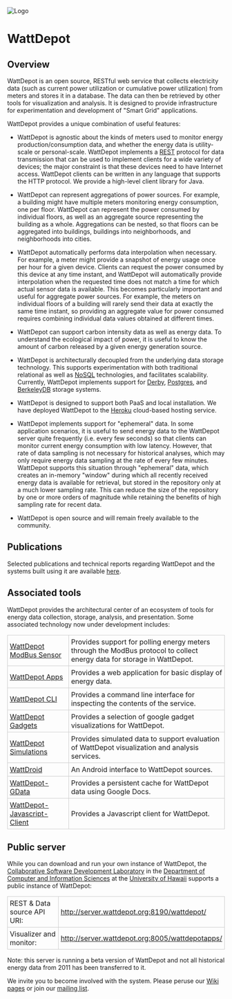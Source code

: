 <img src="https://code.google.com/p/wattdepot/logo?cct=1372391872" alt="Logo" itemprop="image">
 
WattDepot
=========
<h2><a name="Overview"></a>Overview<a href="#Overview" class="section_anchor"></a></h2><p>WattDepot is an open source, RESTful web service that collects electricity data (such as current power utilization or cumulative power utilization) from meters and stores it in a database. The data can then be retrieved by other tools for visualization and analysis.  It is designed to provide infrastructure for experimentation and development of &quot;Smart Grid&quot; applications.  </p><p>WattDepot provides a unique combination of useful features: </p><ul><li>WattDepot is agnostic about the kinds of meters used to monitor energy production/consumption data, and whether the energy data is utility-scale or personal-scale.  WattDepot implements a <a href="http://en.wikipedia.org/wiki/Representational_State_Transfer" rel="nofollow">REST</a> protocol for data transmission that can be used to implement clients for a wide variety of devices; the major constraint is that these devices need to have Internet access.  WattDepot clients can be written in any language that supports the HTTP protocol. We provide a high-level client library for Java.  </li></ul><ul><li>WattDepot can represent aggregations of power sources.  For example, a building might have multiple meters monitoring energy consumption, one per floor.  WattDepot can represent the power consumed by individual floors, as well as an aggregate source representing the building as a whole.  Aggregations can be nested, so that floors can be aggregated into buildings, buildings into neighborhoods, and neighborhoods into cities.  </li></ul><ul><li>WattDepot automatically performs data interpolation when necessary.  For example, a meter might provide a snapshot of energy usage once per hour for a given device. Clients can request the power consumed by this device at any time instant, and WattDepot will automatically provide interpolation when the requested time does not match a time for which actual sensor data is available.  This becomes particularly important and useful for aggregate power sources. For example, the meters on individual floors of a building will rarely send their data at exactly the same time instant, so providing an aggregate value for power consumed requires combining individual data values obtained at different times.  </li></ul><ul><li>WattDepot can support carbon intensity data as well as energy data.  To understand the ecological impact of power, it is useful to know the amount of carbon released by a given energy generation source.   </li></ul><ul><li>WattDepot is architecturally decoupled from the underlying data storage technology. This supports experimentation with both traditional relational as well as <a href="http://en.wikipedia.org/wiki/Nosql" rel="nofollow">NoSQL</a> technologies, and facilitates scalability.  Currently, WattDepot implements support for <a href="http://db.apache.org/derby/" rel="nofollow">Derby</a>, <a href="http://www.postgresql.org/" rel="nofollow">Postgres</a>, and <a href="http://www.oracle.com/technetwork/products/berkeleydb/overview/index.html" rel="nofollow">BerkeleyDB</a> storage systems. </li></ul><ul><li>WattDepot is designed to support both PaaS and local installation.  We have deployed WattDepot to the <a href="http://heroku.com" rel="nofollow">Heroku</a> cloud-based hosting service.  </li></ul><ul><li>WattDepot implements support for &quot;ephemeral&quot; data.  In some application scenarios, it is useful to send energy data to the WattDepot server quite frequently (i.e. every few seconds) so that clients can monitor current energy consumption with low latency.  However, that rate of data sampling is not necessary for historical analyses, which may only require energy data sampling at the rate of every few minutes.   WattDepot supports this situation through &quot;ephemeral&quot; data, which creates an in-memory &quot;window&quot; during which all recently received energy data is available for retrieval, but stored in the repository only at a much lower sampling rate.  This can reduce the size of the repository by one or more orders of magnitude while retaining the benefits of high sampling rate for recent data.  </li></ul><ul><li>WattDepot is open source and will remain freely available to the community. </li></ul><h2><a name="Publications"></a>Publications<a href="#Publications" class="section_anchor"></a></h2><p>Selected publications and technical reports regarding WattDepot and the systems built using it are available  <a href="http://www.citeulike.org/group/3370/tag/wattdepot" rel="nofollow">here</a>. </p><h2><a name="Associated_tools"></a>Associated tools<a href="#Associated_tools" class="section_anchor"></a></h2><p>WattDepot provides the architectural center of an ecosystem of tools for energy data collection,  storage, analysis, and presentation. Some associated technology now under development includes: </p><p><table class="wikitable"><tr><td style="border: 1px solid #ccc; padding: 5px;"> <a href="http://code.google.com/p/wattdepot-sensor-modbus/" rel="nofollow">WattDepot ModBus Sensor</a></td><td style="border: 1px solid #ccc; padding: 5px;"> Provides support for polling energy meters through the ModBus protocol to collect energy data for storage in WattDepot. </td></tr> <tr><td style="border: 1px solid #ccc; padding: 5px;"> <a href="http://code.google.com/p/wattdepot-apps/" rel="nofollow">WattDepot Apps</a> </td><td style="border: 1px solid #ccc; padding: 5px;"> Provides a web application for basic display of energy data. </td></tr> <tr><td style="border: 1px solid #ccc; padding: 5px;"> <a href="http://code.google.com/p/wattdepot-cli/" rel="nofollow">WattDepot CLI</a> </td><td style="border: 1px solid #ccc; padding: 5px;"> Provides a command line interface for inspecting the contents of the service. </td></tr> <tr><td style="border: 1px solid #ccc; padding: 5px;"> <a href="http://code.google.com/p/wattdepot-ui-googlegadgets/" rel="nofollow">WattDepot Gadgets</a> </td><td style="border: 1px solid #ccc; padding: 5px;"> Provides a selection of google gadget visualizations for WattDepot. </td></tr> <tr><td style="border: 1px solid #ccc; padding: 5px;"> <a href="http://code.google.com/p/wattdepot-simulation/" rel="nofollow">WattDepot Simulations</a> </td><td style="border: 1px solid #ccc; padding: 5px;"> Provides simulated data to support evaluation of WattDepot visualization and analysis services. </td></tr> <tr><td style="border: 1px solid #ccc; padding: 5px;"> <a href="http://wiki.github.com/remyb/WattDroid/" rel="nofollow">WattDroid</a> </td><td style="border: 1px solid #ccc; padding: 5px;"> An Android interface to WattDepot sources. </td></tr> <tr><td style="border: 1px solid #ccc; padding: 5px;"> <a href="http://code.google.com/p/wattdepot-gdata/" rel="nofollow">WattDepot-GData</a> </td><td style="border: 1px solid #ccc; padding: 5px;"> Provides a persistent cache for WattDepot data using Google Docs. </td></tr> <tr><td style="border: 1px solid #ccc; padding: 5px;"> <a href="http://code.google.com/p/wattdepot-javascript-client/" rel="nofollow">WattDepot-Javascript-Client</a> </td><td style="border: 1px solid #ccc; padding: 5px;"> Provides a Javascript client for WattDepot. </td></tr> </table></p><h2><a name="Public_server"></a>Public server<a href="#Public_server" class="section_anchor"></a></h2><p>While you can download and run your own instance of WattDepot, the <a href="http://csdl.ics.hawaii.edu" rel="nofollow">Collaborative Software Development Laboratory</a> in the <a href="http://www.ics.hawaii.edu" rel="nofollow">Department of Computer and Information Sciences</a> at the <a href="http://www.hawaii.edu" rel="nofollow">University of Hawaii</a> supports a public instance of WattDepot: </p><p><table class="wikitable"><tr><td style="border: 1px solid #ccc; padding: 5px;"> REST &amp; Data source API URI: </td><td style="border: 1px solid #ccc; padding: 5px;"> <a href="http://server.wattdepot.org:8190/wattdepot/" rel="nofollow">http://server.wattdepot.org:8190/wattdepot/</a> </td></tr> <tr><td style="border: 1px solid #ccc; padding: 5px;"> Visualizer and monitor: </td><td style="border: 1px solid #ccc; padding: 5px;"> <a href="http://server.wattdepot.org:8005/wattdepotapps/" rel="nofollow">http://server.wattdepot.org:8005/wattdepotapps/</a> </td></tr> </table></p><p>Note: this server is running a beta version of WattDepot and not all historical energy data from 2011 has been transferred to it. </p><p>We invite you to become involved with the system. Please peruse our <a href="http://code.google.com/p/wattdepot/w/list" rel="nofollow">Wiki pages</a> or join our <a href="http://groups.google.com/group/wattdepot-users" rel="nofollow">mailing list</a>.  </p><p>  </p>
 </td>
 </tr>
</table>

